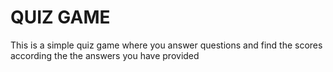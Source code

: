 # QUIZ GAME

This is a simple quiz game where you answer questions and 
find the scores according the the answers you have provided
